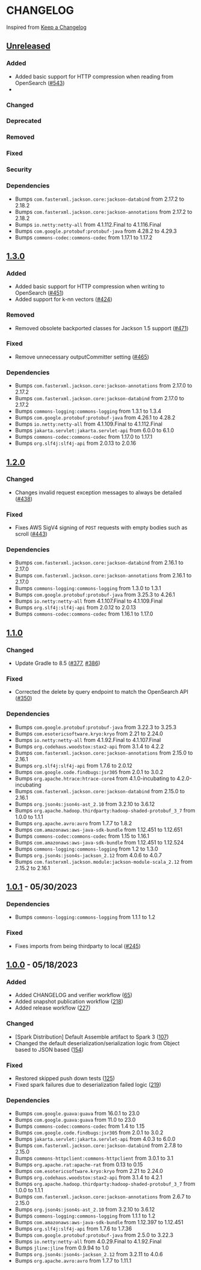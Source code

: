 # CHANGELOG
Inspired from [Keep a Changelog](https://keepachangelog.com/en/1.0.0/)

## [Unreleased]
### Added
- Added basic support for HTTP compression when reading from OpenSearch ([#543](https://github.com/opensearch-project/opensearch-hadoop/pull/543))
- 
### Changed

### Deprecated

### Removed

### Fixed

### Security

### Dependencies
- Bumps `com.fasterxml.jackson.core:jackson-databind` from 2.17.2 to 2.18.2
- Bumps `com.fasterxml.jackson.core:jackson-annotations` from 2.17.2 to 2.18.2
- Bumps `io.netty:netty-all` from 4.1.112.Final to 4.1.116.Final
- Bumps `com.google.protobuf:protobuf-java` from 4.28.2 to 4.29.3
- Bumps `commons-codec:commons-codec` from 1.17.1 to 1.17.2

## [1.3.0]
### Added
- Added basic support for HTTP compression when writing to OpenSearch ([#451](https://github.com/opensearch-project/opensearch-hadoop/pull/451))
- Added support for k-nn vectors ([#424](https://github.com/opensearch-project/opensearch-hadoop/pull/489))

### Removed
- Removed obsolete backported classes for Jackson 1.5 support ([#471](https://github.com/opensearch-project/opensearch-hadoop/pull/471))

### Fixed
- Remove unnecessary outputCommitter setting ([#465](https://github.com/opensearch-project/opensearch-hadoop/pull/465))

### Dependencies
- Bumps `com.fasterxml.jackson.core:jackson-annotations` from 2.17.0 to 2.17.2
- Bumps `com.fasterxml.jackson.core:jackson-databind` from 2.17.0 to 2.17.2
- Bumps `commons-logging:commons-logging` from 1.3.1 to 1.3.4
- Bumps `com.google.protobuf:protobuf-java` from 4.26.1 to 4.28.2
- Bumps `io.netty:netty-all` from 4.1.109.Final to 4.1.112.Final
- Bumps `jakarta.servlet:jakarta.servlet-api` from 6.0.0 to 6.1.0
- Bumps `commons-codec:commons-codec` from 1.17.0 to 1.17.1
- Bumps `org.slf4j:slf4j-api` from 2.0.13 to 2.0.16

## [1.2.0]
### Changed
- Changes invalid request exception messages to always be detailed ([#438](https://github.com/opensearch-project/opensearch-hadoop/pull/438))

### Fixed
- Fixes AWS SigV4 signing of `POST` requests with empty bodies such as scroll ([#443](https://github.com/opensearch-project/opensearch-hadoop/pull/443))

### Dependencies
- Bumps `com.fasterxml.jackson.core:jackson-databind` from 2.16.1 to 2.17.0
- Bumps `com.fasterxml.jackson.core:jackson-annotations` from 2.16.1 to 2.17.0
- Bumps `commons-logging:commons-logging` from 1.3.0 to 1.3.1
- Bumps `com.google.protobuf:protobuf-java` from 3.25.3 to 4.26.1
- Bumps `io.netty:netty-all` from 4.1.107.Final to 4.1.109.Final
- Bumps `org.slf4j:slf4j-api` from 2.0.12 to 2.0.13
- Bumps `commons-codec:commons-codec` from 1.16.1 to 1.17.0

## [1.1.0]
### Changed
- Update Gradle to 8.5 ([#377](https://github.com/opensearch-project/opensearch-hadoop/pull/377), [#386](https://github.com/opensearch-project/opensearch-hadoop/pull/386))

### Fixed
- Corrected the delete by query endpoint to match the OpenSearch API ([#350](https://github.com/opensearch-project/opensearch-hadoop/pull/350))

### Dependencies
- Bumps `com.google.protobuf:protobuf-java` from 3.22.3 to 3.25.3
- Bumps `com.esotericsoftware.kryo:kryo` from 2.21 to 2.24.0
- Bumps `io.netty:netty-all` from 4.1.92.Final to 4.1.107.Final
- Bumps `org.codehaus.woodstox:stax2-api` from 3.1.4 to 4.2.2
- Bumps `com.fasterxml.jackson.core:jackson-annotations` from 2.15.0 to 2.16.1
- Bumps `org.slf4j:slf4j-api` from 1.7.6 to 2.0.12
- Bumps `com.google.code.findbugs:jsr305` from 2.0.1 to 3.0.2
- Bumps `org.apache.htrace:htrace-core4` from 4.1.0-incubating to 4.2.0-incubating
- Bumps `com.fasterxml.jackson.core:jackson-databind` from 2.15.0 to 2.16.1
- Bumps `org.json4s:json4s-ast_2.10` from 3.2.10 to 3.6.12
- Bumps `org.apache.hadoop.thirdparty:hadoop-shaded-protobuf_3_7` from 1.0.0 to 1.1.1
- Bumps `org.apache.avro:avro` from 1.7.7 to 1.8.2
- Bumps `com.amazonaws:aws-java-sdk-bundle` from 1.12.451 to 1.12.651
- Bumps `commons-codec:commons-codec` from 1.15 to 1.16.1
- Bumps `com.amazonaws:aws-java-sdk-bundle` from 1.12.451 to 1.12.524
- Bumps `commons-logging:commons-logging` from 1.2 to 1.3.0
- Bumps `org.json4s:json4s-jackson_2.12` from 4.0.6 to 4.0.7
- Bumps `com.fasterxml.jackson.module:jackson-module-scala_2.12` from 2.15.2 to 2.16.1

## [1.0.1] - 05/30/2023
### Dependencies
- Bumps `commons-logging:commons-logging` from 1.1.1 to 1.2

### Fixed
- Fixes imports from being thirdparty to local ([#245](https://github.com/opensearch-project/opensearch-java/pull/245))

## [1.0.0] - 05/18/2023
### Added
- Added CHANGELOG and verifier workflow ([65](https://github.com/opensearch-project/opensearch-hadoop/pull/65))
- Added snapshot publication workflow ([218](https://github.com/opensearch-project/opensearch-hadoop/pull/218))
- Added release workflow ([227](https://github.com/opensearch-project/opensearch-hadoop/pull/227))

### Changed
- [Spark Distribution] Default Assemble artifact to Spark 3 ([107](https://github.com/opensearch-project/opensearch-hadoop/pull/107))
- Changed the default deserialization/serialization logic from Object based to JSON based ([154](https://github.com/opensearch-project/opensearch-hadoop/pull/154))

### Fixed
- Restored skipped push down tests ([125](https://github.com/opensearch-project/opensearch-hadoop/pull/125))
- Fixed spark failures due to deserialization failed logic ([219](https://github.com/opensearch-project/opensearch-hadoop/pull/219))

### Dependencies
- Bumps `com.google.guava:guava` from 16.0.1 to 23.0
- Bumps `com.google.guava:guava` from 11.0 to 23.0
- Bumps `commons-codec:commons-codec` from 1.4 to 1.15
- Bumps `com.google.code.findbugs:jsr305` from 2.0.1 to 3.0.2
- Bumps `jakarta.servlet:jakarta.servlet-api` from 4.0.3 to 6.0.0
- Bumps `com.fasterxml.jackson.core:jackson-databind` from 2.7.8 to 2.15.0
- Bumps `commons-httpclient:commons-httpclient` from 3.0.1 to 3.1
- Bumps `org.apache.rat:apache-rat` from 0.13 to 0.15
- Bumps `com.esotericsoftware.kryo:kryo` from 2.21 to 2.24.0
- Bumps `org.codehaus.woodstox:stax2-api` from 3.1.4 to 4.2.1
- Bumps `org.apache.hadoop.thirdparty:hadoop-shaded-protobuf_3_7` from 1.0.0 to 1.1.1
- Bumps `com.fasterxml.jackson.core:jackson-annotations` from 2.6.7 to 2.15.0
- Bumps `org.json4s:json4s-ast_2.10` from 3.2.10 to 3.6.12
- Bumps `commons-logging:commons-logging` from 1.1.1 to 1.2
- Bumps `com.amazonaws:aws-java-sdk-bundle` from 1.12.397 to 1.12.451
- Bumps `org.slf4j:slf4j-api` from 1.7.6 to 1.7.36
- Bumps `com.google.protobuf:protobuf-java` from 2.5.0 to 3.22.3
- Bumps `io.netty:netty-all` from 4.0.29.Final to 4.1.92.Final
- Bumps `jline:jline` from 0.9.94 to 1.0
- Bumps `org.json4s:json4s-jackson_2.12` from 3.2.11 to 4.0.6
- Bumps `org.apache.avro:avro` from 1.7.7 to 1.11.1

[Unreleased]: https://github.com/opensearch-project/opensearch-hadoop/compare/v1.3.0...HEAD
[1.3.0]: https://github.com/opensearch-project/opensearch-hadoop/compare/v1.2.0...v1.3.0
[1.2.0]: https://github.com/opensearch-project/opensearch-hadoop/compare/v1.1.0...v1.2.0
[1.1.0]: https://github.com/opensearch-project/opensearch-hadoop/compare/v1.0.1...v1.1.0
[1.0.1]: https://github.com/opensearch-project/opensearch-hadoop/compare/v1.0.0...v1.0.1
[1.0.0]: https://github.com/opensearch-project/opensearch-hadoop/compare/v7.13.4...v1.0.0